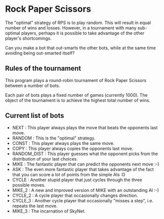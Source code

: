 # Rock Paper Scissors

The "optimal" strategy of RPS is to play random. This will result in equal
number of wins and losses. However, in a tournament with many sub-optimal
players, perhaps it is possible to take advantage of the other player's
shortcomings.

Can you make a bot that out-smarts the other bots, while at the same time
avoiding being out-smarted itself?

## Rules of the tournament
This program plays a round-robin tournament of Rock Paper Scissors between a
number of bots.

Each pair of bots plays a fixed number of games (currently 1000). The object
of the tournament is to achieve the highest total number of wins.

## Current list of bots

* NEXT        : This player always plays the move that beats the opponents last move.
* RANDOM      : This is the "optimal" strategy.
* CONST       : This player always plays the same move.
* COPY        : This player always copies the opponents last move.
* RANDOM_DIST : This player guesses what the opponent picks from the distribution of your last choices.
* MIKE        : The fantastic player that can predict the opponents next move :-)
* ASK         : The even more fantastic player that takes advantage of the fact that you can score a lot of points from the simple AIs :D
* CYCLE       : Another stupid player that just cycles through the three possible moves.
* MIKE_2      : A new and improved version of MIKE with an outstanding AI :-)
* CYCLE_2     : A cycle player that occasionally changes direction.
* CYCLE_3     : Another cycle player that occasionally "misses a step", i.e. repeats the last move.
* MIKE_3      : The incarnation of SkyNet.

